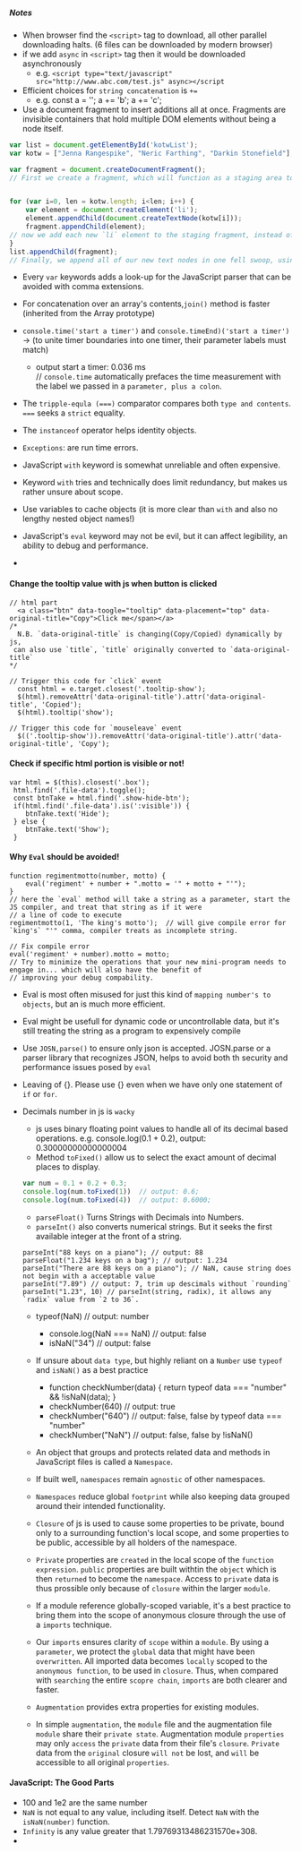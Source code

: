 ##### Notes
- When browser find the `<script>` tag to download, all other parallel downloading halts. (6 files can be downloaded by modern browser)
- if we add `async` in `<script>` tag then it would be downloaded asynchronously
    - e.g. `<script type="text/javascript" src="http://www.abc.com/test.js" async></script`
- Efficient choices for `string concatenation` is `+=`
    - e.g. const a = ''; a += 'b'; a += 'c';
- Use a document fragment to insert additions all at once. Fragments are invisible containers that hold multiple DOM elements without
  being a node itself.
```javascript
var list = document.getElementById('kotwList');
var kotw = ["Jenna Rangespike", "Neric Farthing", "Darkin Stonefield"];

var fragment = document.createDocumentFragment();
// First we create a fragment, which will function as a staging area to hold all of our new `li` elements


for (var i=0, len = kotw.length; i<len; i++) {
    var element = document.createElement('li');
    element.appendChild(document.createTextNode(kotw[i]));
    fragment.appendChild(element);
// now we add each new `li` element to the staging fragment, instead of to the document itself
}
list.appendChild(fragment);
// Finally, we append all of our new text nodes in one fell swoop, using only one DOM touch!
```
- Every `var` keywords adds a look-up for the JavaScript parser that can be avoided with comma extensions.
- For concatenation over an array's contents,`join()` method is faster (inherited from the Array prototype)
- `console.time('start a timer')` and `console.timeEnd)('start a timer')` -> (to unite timer boundaries into one timer, their parameter labels must match)
    - output start a timer: 0.036 ms   
    // `console.time` automatically prefaces the time measurement with the label we passed in a `parameter, plus a colon`.
- The `tripple-equla (===)` comparator compares both `type and contents`. `===` seeks a `strict` equality.
- The `instanceof` operator helps identity objects.
- `Exceptions`: are run time errors.
- JavaScript `with` keyword is somewhat unreliable and often expensive.
- Keyword `with` tries and technically does limit redundancy, but makes us rather unsure about scope.
- Use variables to cache objects (it is more clear than `with` and also no lengthy nested object names!)

- JavaScript's `eval` keyword may not be evil, but it can affect legibility, an ability to debug and performance.
- 

#### Change the tooltip value with js when button is clicked
```
// html part
  <a class="btn" data-toogle="tooltip" data-placement="top" data-original-title="Copy">Click me</span></a>
/*
  N.B. `data-original-title` is changing(Copy/Copied) dynamically by js,
 can also use `title`, `title` originally converted to `data-original-title`
*/

// Trigger this code for `click` event
  const html = e.target.closest('.tooltip-show');
  $(html).removeAttr('data-original-title').attr('data-original-title', 'Copied');
  $(html).tooltip('show');

// Trigger this code for `mouseleave` event
  $(('.tooltip-show')).removeAttr('data-original-title').attr('data-original-title', 'Copy');
```

#### Check if specific html portion is visible or not!
 ``` 
 var html = $(this).closest('.box');
  html.find('.file-data').toggle();
  const btnTake = html.find('.show-hide-btn');
  if(html.find('.file-data').is(':visible')) {
     btnTake.text('Hide');
  } else {
     btnTake.text('Show');
  }
```

#### Why `Eval` should be avoided!
```
function regimentmotto(number, motto) {
    eval('regiment' + number + ".motto = '" + motto + "'");
}
// here the `eval` method will take a string as a parameter, start the JS compiler, and treat that string as if it were
// a line of code to execute  
regimentmotto(1, 'The king's motto');  // will give compile error for `king's` "'" comma, compiler treats as incomplete string. 

// Fix compile error
eval('regiment' + number).motto = motto;
// Try to minimize the operations that your new mini-program needs to engage in... which will also have the benefit of
// improving your debug compability.

```
- Eval is most often misused for just this kind of `mapping number's to objects`, but an is much more efficient. 
- Eval might be usefull for dynamic code or uncontrollable data, but it's still treating the string as a program to expensively compile 
- Use `JOSN,parse()` to ensure only json is accepted. JOSN.parse or a parser library that recognizes JSON, helps to avoid both th security
  and performance issues posed by `eval`
- Leaving of {}. Please use {} even when we have only one statement of `if` or `for`.

- Decimals number in js is `wacky`
    - js uses binary floating point values to handle all of its decimal based operations. e.g. console.log(0.1 + 0.2), output: 0.30000000000000004 
    - Method `toFixed()` allow us to select the exact amount of decimal places to display. 
    ```js
    var num = 0.1 + 0.2 + 0.3;
    console.log(num.toFixed(1))  // output: 0.6;
    console.log(num.toFixed(4))  // output: 0.6000;
    ```
    - `parseFloat()` Turns Strings with Decimals into Numbers.
    - `parseInt()` also converts numerical strings. But it seeks the first available integer at the front of a string.
    ```
    parseInt("88 keys on a piano"); // output: 88
    parseFloat("1.234 keys on a bag"); // output: 1.234
    parseInt("There are 88 keys on a piano"); // NaN, cause string does not begin with a acceptable value
    parseInt("7.89") // output: 7, trim up descimals without `rounding` 
    parseInt("1.23", 10) // parseInt(string, radix), it allows any `radix` value from `2 to 36`. 
    ```
    - typeof(NaN) // output: number
        - console.log(NaN === NaN) // output: false
        - isNaN("34") // output: false
    - If unsure about `data type`, but highly reliant on a `Number` use `typeof` and `isNaN()` as a best practice
        - function checkNumber(data) { return typeof data === "number" && !isNaN(data); }
        - checkNumber(640) // output: true
        - checkNumber("640") // output: false, false by typeof data === "number"
        - checkNumber("NaN") // output: false, false by !isNaN()
    - An object that groups and protects related data and methods in JavaScript files is called a `Namespace`.
    - If built well, `namespaces` remain `agnostic` of other namespaces.
    - `Namespaces` reduce global `footprint` while also keeping data grouped around their intended functionality.
    - `Closure` of js is used to cause some properties to be private, bound only to a surrounding function's local scope,
       and some properties to be public, accessible by all holders of the namespace.
    - `Private` properties are `created` in the local scope of the `function expression`. `public` properties are built withtin
       the `object` which is then `returned` to become the `namespace`. Access to `private` data is thus prossible only
       because of `closure` within the larger `module`.
    - If a module reference globally-scoped variable, it's a best practice to bring them into the scope of anonymous closure
      through the use of a `imports` technique.
    - Our `imports` ensures clarity of `scope` within a `module`. By using a `parameter`, we protect the `global` data 
      that might have been `overwritten`. All imported data becomes `locally` scoped to the `anonymous function`, to be used in
      `closure`. Thus, when compared with `searching` the entire `scopre chain`, `imports` are both clearer and faster.
    
    - `Augmentation` provides extra properties for existing modules.
    - In simple `augmentation`, the `module` file and the augmentation file `module` share their `private state`.
      Augmentation module `properties` may only `access` the `private` data from their file's `closure`. `Private` data
      from the `original` closure `will not` be lost, and `will` be accessible to all original `properties`.
#### JavaScript: The Good Parts
- 100 and 1e2 are the same number
- `NaN` is not equal to any value, including itself. Detect `NaN` with the `isNaN(number)` function.
- `Infinity` is any value greater that 1.79769313486231570e+308.
-